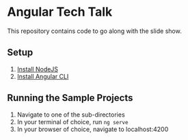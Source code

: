 # Angular Tech Talk

This repository contains code to go along with the slide show.

## Setup

1. [Install NodeJS](https://nodejs.org/en/)
2. [Install Angular CLI](https://cli.angular.io/)

## Running the Sample Projects

1. Navigate to one of the sub-directories
2. In your terminal of choice, run `ng serve`
3. In your browser of choice, navigate to localhost:4200